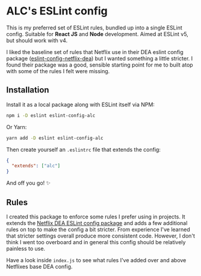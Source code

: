 # ALC's ESLint config

This is my preferred set of ESLint rules, bundled up into a single ESLint config. Suitable for
**React JS** and **Node** development. Aimed at ESLint v5, but should work with v4.

I liked the baseline set of rules that Netflix use in their DEA eslint config package
([eslint-config-netflix-dea](https://github.com/Netflix/eslint-config-netflix-dea))
but I wanted something a little stricter. I found their package was a good, sensible
starting point for me to built atop with some of the rules I felt were missing.

## Installation

Install it as a local package along with ESLint itself via NPM:

```sh
npm i -D eslint eslint-config-alc
```

Or Yarn:

```sh
yarn add -D eslint eslint-config-alc
```

Then create yourself an `.eslintrc` file that extends the config:

```json
{
  "extends": ["alc"]
}
```

And off you go! ✨

## Rules

I created this package to enforce some rules I prefer using in projects. It extends the
[Netflix DEA ESLint config package](https://github.com/Netflix/eslint-config-netflix-dea)
and adds a few additional rules on top to make the config a bit stricter. From experience
I've learned that stricter settings overall produce more consistent code. However, I don't
think I went too overboard and in general this config should be relatively painless to use.

Have a look inside `index.js` to see what rules I've added over and above Netflixes base
DEA config.
